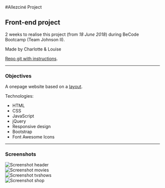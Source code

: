 #Allezciné Project

## Front-end project

2 weeks to realise this project (from *18 June 2018*) during BeCode Bootcamp (Team Johnson II).  

Made by Charlotte & Louise

[Repo git with instructions](https://github.com/becodeorg/Johnson2/tree/master/projets/AllezCine). 

--- 

### Objectives

A onepage website based on a [layout](https://github.com/becodeorg/Johnson2/blob/master/projets/AllezCine/layout-one-v2.jpg).  

Technologies:
* HTML
* CSS
* JavaScript
* jQuery
* Responsive design
* Bootstrap
* Font Awesome Icons 

---

### Screenshots 

![Screenshot header](img/screenshots/screenshot1.png)  
![Screenshot movies](img/screenshots/screenshot2.png)  
![Screenshot tvshows](img/screenshots/screenshot3.png)     
![Screenshot shop](img/screenshots/screenshot4.png)  

